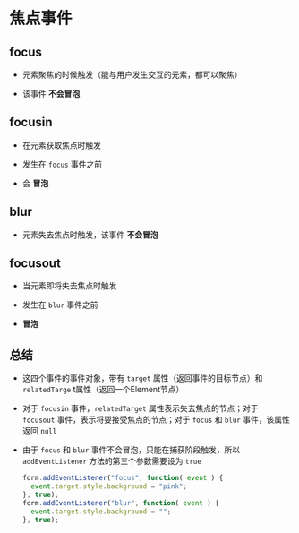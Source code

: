 # 焦点事件

## focus

+ 元素聚焦的时候触发（能与用户发生交互的元素，都可以聚焦）

+ 该事件 **不会冒泡**

## focusin

+ 在元素获取焦点时触发

+ 发生在 `focus` 事件之前

+ 会 **冒泡**

## blur

+ 元素失去焦点时触发，该事件 **不会冒泡**

## focusout

+ 当元素即将失去焦点时触发

+ 发生在 `blur` 事件之前

+ **冒泡**

## 总结

+ 这四个事件的事件对象，带有 `target` 属性（返回事件的目标节点）和 `relatedTarge` t属性（返回一个Element节点）

+ 对于 `focusin` 事件，`relatedTarget` 属性表示失去焦点的节点；对于 `focusout` 事件，表示将要接受焦点的节点；对于 `focus` 和 `blur` 事件，该属性返回 `null`

+ 由于 `focus` 和 `blur` 事件不会冒泡，只能在捕获阶段触发，所以 `addEventListener` 方法的第三个参数需要设为 `true`

    ```js
    form.addEventListener("focus", function( event ) {
      event.target.style.background = "pink";
    }, true);
    form.addEventListener("blur", function( event ) {
      event.target.style.background = "";
    }, true);
    ```
